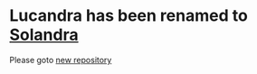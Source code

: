 Lucandra has been renamed to [Solandra](http://github.com/tjake/Solandra)
=========================================================================

Please goto [new repository](http://github.com/tjake/Solandra)

 

